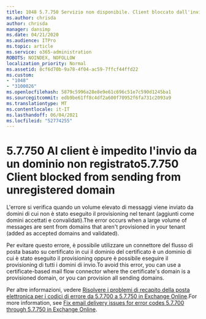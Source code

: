 ```yaml
---
title: 1048 5.7.750 Servizio non disponibile. Client bloccato dall'invio da domini non registrati
ms.author: chrisda
author: chrisda
manager: dansimp
ms.date: 04/21/2020
ms.audience: ITPro
ms.topic: article
ms.service: o365-administration
ROBOTS: NOINDEX, NOFOLLOW
localization_priority: Normal
ms.assetid: 8cf6d70b-9a78-4f04-ac59-7ffcf44ffd22
ms.custom:
- "1048"
- "3100026"
ms.openlocfilehash: 5879c5996a28e8e9e61c696c51e7c590d1245ba1
ms.sourcegitcommit: edb9be61ff8c4df2a600f70952f6fa731c2093a9
ms.translationtype: MT
ms.contentlocale: it-IT
ms.lasthandoff: 06/04/2021
ms.locfileid: "52774255"
---
```

# <a name="57750-client-blocked-from-sending-from-unregistered-domain"></a><span data-ttu-id="4f9bf-103">5.7.750 Al client è impedito l'invio da un dominio non registrato</span><span class="sxs-lookup"><span data-stu-id="4f9bf-103">5.7.750 Client blocked from sending from unregistered domain</span></span>

<span data-ttu-id="4f9bf-104">L'errore si verifica quando un volume elevato di messaggi viene inviato da domini di cui non è stato eseguito il provisioning nel tenant (aggiunti come domini accettati e convalidati).</span><span class="sxs-lookup"><span data-stu-id="4f9bf-104">The error occurs when a large volume of messages are sent from domains that aren't provisioned in your tenant (added as accepted domains and validated).</span></span>

<span data-ttu-id="4f9bf-105">Per evitare questo errore, è possibile utilizzare un connettore del flusso di posta basato su certificato in cui il dominio del certificato è un dominio di cui è stato eseguito il provisioning oppure è possibile eseguire il provisioning di tutti i domini di invio.</span><span class="sxs-lookup"><span data-stu-id="4f9bf-105">To avoid this error, you can use a certificate-based mail flow connector where the certificate's domain is a provisioned domain, or you can provision all sending domains.</span></span>

<span data-ttu-id="4f9bf-106">Per altre informazioni, vedere [Risolvere i problemi di recapito della posta elettronica per i codici di errore da 5.7.700 a 5.7.750 in Exchange Online](https://go.microsoft.com/fwlink/?linkid=2164955).</span><span class="sxs-lookup"><span data-stu-id="4f9bf-106">For more information, see [Fix email delivery issues for error codes 5.7.700 through 5.7.750 in Exchange Online](https://go.microsoft.com/fwlink/?linkid=2164955).</span></span>